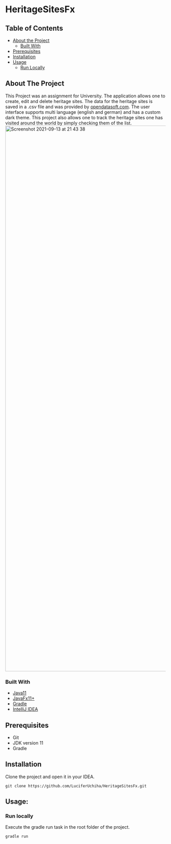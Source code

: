 # HeritageSitesFx

## Table of Contents

* [About the Project](#about-the-project)
  * [Built With](#built-with)
* [Prerequisites](#prerequisites)
* [Installation](#installation)
* [Usage](#usage)
  * [Run Locally](#run-locally)

## About The Project

This Project was an assignment for University. The application allows one to create, edit and delete heritage sites.
The data for the heritage sites is saved in a .csv file and was provided by [opendatasoft.com](https://opendatasoft.com).
The user interface supports multi language (english and german) and has a custom dark theme.
This project also allows one to track the heritage sites one has visited around the world by simply checking them of the list.
<img width="1712" alt="Screenshot 2021-09-13 at 21 43 38" src="https://user-images.githubusercontent.com/47121010/133146589-3a627063-fe1a-4790-aad8-914cc4a22b01.png">


### Built With
* [Java11](https://openjdk.java.net/projects/jdk/15/)
* [JavaFx11+](https://openjfx.io/index.html)
* [Gradle](https://gradle.org/)
* [IntelliJ IDEA](https://www.jetbrains.com/idea/)

## Prerequisites
- Git
- JDK version 11
- Gradle

## Installation

Clone the project and open it in your IDEA.
```
git clone https://github.com/LuciferUchiha/HeritageSitesFx.git
```

## Usage:
### Run locally
Execute the gradle run task in the root folder of the project.
```
gradle run
```
